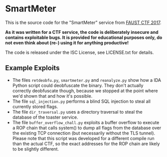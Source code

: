 SmartMeter
==========

This is the source code for the "SmartMeter" service from [FAUST CTF 2017](https://2017.faustctf.net).

**As it was written for a CTF service, the code is deliberately insecure and contains exploitable bugs. It
is provided for educational purposes only, do not even think about (re-) using it for anything productive!**

The code is released under the ISC License, see LICENSE.txt for details.

Example Exploits
----------------

* The files `retdeobfu.py`, `smartmeter.py` and `reanalyze.py` show how a IDA Python script could deobfuscate the binary. They don't actually correctly deobfuscate though, because we stopped at the point where we'd shown that and how it's possible.
* The file `sql_injection.py` performs a blind SQL injection to steal all currently stored flags.
* The file `dir_traversal.py` uses a directory traversal to steal the database of the toaster service.
* The file `buffer_overflow_chall.py` exploits a buffer overflow to execute a ROP chain that calls system() to dump all flags from the database over the existing TCP connection (but necessarily without the TLS tunnel). Please note that this script was developed for a different compile run than the actual CTF, so the exact addresses for the ROP chain are likely to be slightly different.